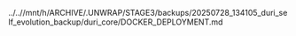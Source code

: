 ../..//mnt/h/ARCHIVE/.UNWRAP/STAGE3/backups/20250728_134105_duri_self_evolution_backup/duri_core/DOCKER_DEPLOYMENT.md